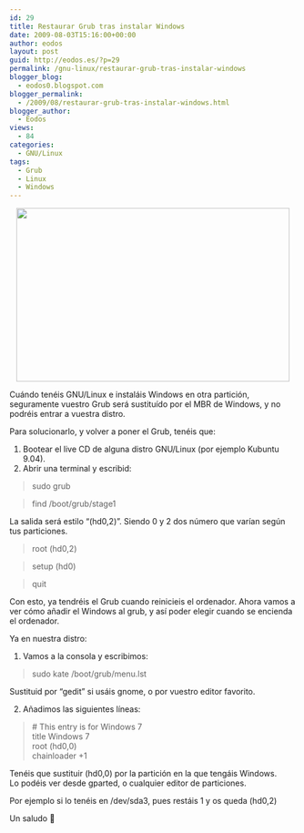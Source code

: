 ```yaml
---
id: 29
title: Restaurar Grub tras instalar Windows
date: 2009-08-03T15:16:00+00:00
author: eodos
layout: post
guid: http://eodos.es/?p=29
permalink: /gnu-linux/restaurar-grub-tras-instalar-windows
blogger_blog:
  - eodos0.blogspot.com
blogger_permalink:
  - /2009/08/restaurar-grub-tras-instalar-windows.html
blogger_author:
  - Eodos
views:
  - 84
categories:
  - GNU/Linux
tags:
  - Grub
  - Linux
  - Windows
---
```

<a onblur="try {parent.deselectBloggerImageGracefully();} catch(e) {}" href="https://i2.wp.com/mepicanlosdedos.files.wordpress.com/2008/11/grub1.jpg" data-rel="lightbox-0" title=""><img style="display:block; margin:0px auto 10px; text-align:center;cursor:pointer; cursor:hand;width: 480px; height: 305px;" src="https://i2.wp.com/mepicanlosdedos.files.wordpress.com/2008/11/grub1.jpg" border="0" alt="" data-recalc-dims="1" /></a>

Cuándo tenéis GNU/Linux e instaláis Windows en otra partición, seguramente vuestro Grub será sustituído por el MBR de Windows, y no podréis entrar a vuestra distro.

Para solucionarlo, y volver a poner el Grub, tenéis que:

1. Bootear el live CD de alguna distro GNU/Linux (por ejemplo Kubuntu 9.04).  
2. Abrir una terminal y escribid:

> sudo grub

> find /boot/grub/stage1

La salida será estilo &#8220;(hd0,2)&#8221;. Siendo 0 y 2 dos número que varían según tus particiones.

> root (hd0,2)

> setup (hd0)

> quit

Con esto, ya tendréis el Grub cuando reinicieis el ordenador. Ahora vamos a ver cómo añadir el Windows al grub, y así poder elegir cuando se encienda el ordenador.

Ya en nuestra distro:

1. Vamos a la consola y escribimos:

> sudo kate /boot/grub/menu.lst

Sustituid por &#8220;gedit&#8221; si usáis gnome, o por vuestro editor favorito.

2. Añadimos las siguientes líneas:

> \# This entry is for Windows 7  
> title Windows 7  
> root (hd0,0)  
> chainloader +1

Tenéis que sustituir (hd0,0) por la partición en la que tengáis Windows.  
Lo podéis ver desde gparted, o cualquier editor de particiones.

Por ejemplo si lo tenéis en /dev/sda3, pues restáis 1 y os queda (hd0,2)

Un saludo 🙂